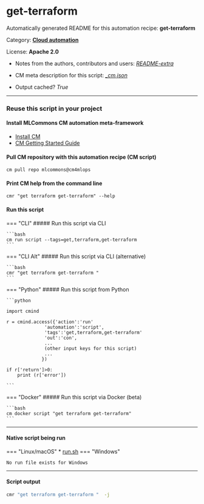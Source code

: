 # get-terraform
Automatically generated README for this automation recipe: **get-terraform**

Category: **[Cloud automation](..)**

License: **Apache 2.0**

* Notes from the authors, contributors and users: [*README-extra*](https://github.com/mlcommons/cm4mlops/tree/main/script/get-terraform/README-extra.md)

* CM meta description for this script: *[_cm.json](https://github.com/mlcommons/cm4mlops/tree/main/script/get-terraform/_cm.json)*
* Output cached? *True*

---
### Reuse this script in your project

#### Install MLCommons CM automation meta-framework

* [Install CM](https://docs.mlcommons.org/ck/install)
* [CM Getting Started Guide](https://docs.mlcommons.org/ck/getting-started/)

#### Pull CM repository with this automation recipe (CM script)

```cm pull repo mlcommons@cm4mlops```

#### Print CM help from the command line

````cmr "get terraform get-terraform" --help````

#### Run this script

=== "CLI"
    ##### Run this script via CLI

    ```bash
    cm run script --tags=get,terraform,get-terraform 
    ```
=== "CLI Alt"
    ##### Run this script via CLI (alternative)


    ```bash
    cmr "get terraform get-terraform " 
    ```

=== "Python"
    ##### Run this script from Python


    ```python

    import cmind

    r = cmind.access({'action':'run'
                  'automation':'script',
                  'tags':'get,terraform,get-terraform'
                  'out':'con',
                  ...
                  (other input keys for this script)
                  ...
                 })

    if r['return']>0:
        print (r['error'])

    ```


=== "Docker"
    ##### Run this script via Docker (beta)

    ```bash
    cm docker script "get terraform get-terraform" 
    ```
___


#### Native script being run
=== "Linux/macOS"
     * [run.sh](https://github.com/mlcommons/cm4mlops/tree/main/script/get-terraform/run.sh)
=== "Windows"

    No run file exists for Windows
___
#### Script output
```bash
cmr "get terraform get-terraform "  -j
```